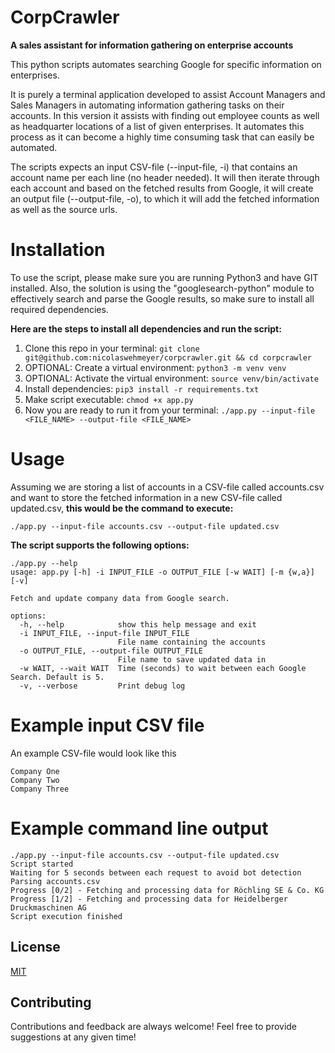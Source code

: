 # CorpCrawler
**A sales assistant for information gathering on enterprise accounts**

This python scripts automates searching Google for specific information on enterprises.

It is purely a terminal application developed to assist Account Managers and Sales Managers in automating information gathering tasks on their accounts. In this version it assists with finding out employee counts as well as headquarter locations of a list of given enterprises. It automates this process as it can become a highly time consuming task that can easily be automated.

The scripts expects an input CSV-file (--input-file, -i) that contains an account name per each line (no header needed). It will then iterate through each account and based on the fetched results from Google, it will create an output file (--output-file, -o), to which it will add the fetched information as well as the source urls.

# Installation
To use the script, please make sure you are running Python3 and have GIT installed. Also, the solution is using the "googlesearch-python" module to effectively search and parse the Google results, so make sure to install all required dependencies.

**Here are the steps to install all dependencies and run the script:**
1. Clone this repo in your terminal: ```git clone git@github.com:nicolaswehmeyer/corpcrawler.git && cd corpcrawler```
1. OPTIONAL: Create a virtual environment: ```python3 -m venv venv```
2. OPTIONAL: Activate the virtual environment: ```source venv/bin/activate```
2. Install dependencies: ```pip3 install -r requirements.txt```
3. Make script executable: ```chmod +x app.py```
4. Now you are ready to run it from your terminal: ```./app.py --input-file <FILE_NAME> --output-file <FILE_NAME>```

# Usage
Assuming we are storing a list of accounts in a CSV-file called accounts.csv and want to store the fetched information in a new CSV-file called updated.csv, **this would be the command to execute:**
```
./app.py --input-file accounts.csv --output-file updated.csv
```
**The script supports the following options:**
```
./app.py --help                                          
usage: app.py [-h] -i INPUT_FILE -o OUTPUT_FILE [-w WAIT] [-m {w,a}] [-v]

Fetch and update company data from Google search.

options:
  -h, --help            show this help message and exit
  -i INPUT_FILE, --input-file INPUT_FILE
                        File name containing the accounts
  -o OUTPUT_FILE, --output-file OUTPUT_FILE
                        File name to save updated data in
  -w WAIT, --wait WAIT  Time (seconds) to wait between each Google Search. Default is 5.
  -v, --verbose         Print debug log
```

# Example input CSV file
An example CSV-file would look like this
```
Company One
Company Two
Company Three
```

# Example command line output
```
./app.py --input-file accounts.csv --output-file updated.csv
Script started
Waiting for 5 seconds between each request to avoid bot detection
Parsing accounts.csv
Progress [0/2] - Fetching and processing data for Röchling SE & Co. KG
Progress [1/2] - Fetching and processing data for Heidelberger Druckmaschinen AG
Script execution finished
```

## License

[MIT](https://choosealicense.com/licenses/mit/)

## Contributing

Contributions and feedback are always welcome! Feel free to provide suggestions at any given time!